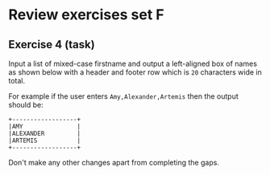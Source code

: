 # Review exercises set F
## Exercise 4 (task)

Input a list of mixed-case firstname and output a left-aligned box of names as shown below with a header and footer row which is `20` characters wide in total.

For example if the user enters `Amy,Alexander,Artemis` then the output should be:

```
+------------------+
|AMY               |
|ALEXANDER         |
|ARTEMIS           |
+------------------+
```

Don't make any other changes apart from completing the gaps.
